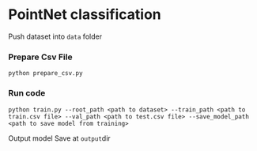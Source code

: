 # PointNet classification

Push dataset into `data` folder

### Prepare Csv File

```
python prepare_csv.py
```
### Run code
```
python train.py --root_path <path to dataset> --train_path <path to train.csv file> --val_path <path to test.csv file> --save_model_path <path to save model from training>

```

Output model Save at `output`dir
